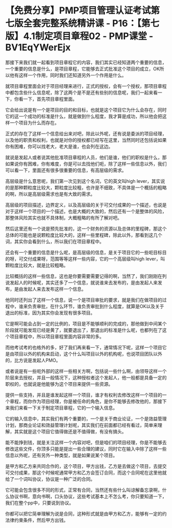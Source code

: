 # 【免费分享】PMP项目管理认证考试第七版全套完整系统精讲课 - P16：【第七版】4.1制定项目章程02 - PMP课堂 - BV1EqYWerEjx

那接下来我们就一起看到项目章程它的内容，我们其实已经知道两个重要的信息，一个重要的信息是什么，是项目章程，它能够去正式批准这个项目的成立，OK所以他有这样一个作用，同时我们还知道另外一个作用是什么。

就项目章程里面会对于项目经理来进行，正式的授权，会有一个授权，那项目章程中都包含些什么信息呢，除了这两个是不是还有些别的信息呢，我们一起来看一下，你看一下，首先项目章程里面。

它会给出说是有一个是项目的目的和目标，也就是这个项目它为什么会存在，同时它的这一个成功的标准是什么，就是做到什么程度，我才算是成功，所以他会把这样一个项目为什么而存在。

正式的存在了这样一个信息给出来对吧，除此以外呢，还有说是委派的项目经理，以及他的职责和权利，也就是对你的授权都已经写在这里，当然同时还包括说如果你有困难，你可以找老大，老大是谁，也会列在这边。

就说是发起人或者说其他批准项目章程的人员，他们是谁，他们的职权是什么，那如果说你有困难，你有难度，你是可以去找他们呃，除了这样一些信息以外，我们可以看一下，里面还有很多很重要的信息，有高层级的需求。

高层级是什么意思呢，我们第一次见到这个名词，它的英文叫high lever，其实说的是那种颗粒度比较大，颗粒度比较粗，也许是不细致，不具体是一个概括的粗略的啊，所以是高层级需求也是有大致的需求。

高层级的项目描述，边界定义，以及高层级的关于可交付成果的一个描述，也说是对于这样一个项目的一个描述，也是大概的大致的，然后还有一个是整体的风险，那整体风险其实也就不具体制，大概粗略的有所了解对吧。

然后这里还有一个说是预先批准的，这一个财务的资源以及总体的里程碑，那这个总体的可能也是说颗粒度比较大的，这样一些里程碑，除此以外，那看到这几个词，其实你会看到什么，所以我们在项目章程中。

还会有一个重要的信息是什么呢，是高层级的信息，是关于项目它的一些呃目标目的呀，可交付成果呀，范围等等这样一些内容，它的一个高层级叫high lever，叫颗粒度比较大，就是比较粗略。

比较概括的这样一些信息，这也是你要需要需要记得的啊，当然了，我们刚刚在列说发起人的时候呢，其实还多了一个信息，就说谁来去发布的，是由发起人来发布，是由发起人来去发布这样一个信息。

他同时还列出了这样一个信息，说一个是项目审批的要求，就是我们在做项目的过程中，谁来负责审批，在什么环节，谁负责审批到什么程度，就算是OK以及关于退出的标准，因为其实你会发现有很多项目。

它是啊可能会占到一定的比例的，项目是不能够顺利的完成的，那他做到中间某个阶段就可能发现已经是黄了，就要退出了，那退出的标准是什么呢，也都列在了这个项目章程中，所以项目章程里面内容非常的多。

而他考试考的也格外的多，好了我们再来看一下，通常情况下呢，这样一个项目它是由项目以外的机构来启动，这个什么叫项目以外的机构呢，也说项目团队以外的，比方说是发起人PMO。

或者说是有一些呃外部的这样一些相关方啊，包括说一些什么啊，由领导这样一个阶层来去授权，并且一般情况下，这种授权者这个发起人，他一般都是具备一定的职权的，也就说是他能够为这个项目来提供一些资源。

提供一些支持，并且是谁发起这样一个项目，谁才有权利去修改这样一个项目的一个章程，而你作为项目经理，你是被任命的角色，是你不能够去修改他的，那接下来我们来看一下关于制定项目章程，它的一个输入信息。

它的输入信息中，其实我们有两个重要的，一个是关于商业论证，一个是效益管理计划，那商业论证和效益管理计划呢，其实我们在前面都已经有看过，简单来理解，其实就是这个项目它值得做还是不值得做，有没有搞头。

能不能挣到钱，就是关注这样一个内容对吧，但是咱们的项目经理，你是不能够去修改这些文件，你顶多只能是提出一些合理的建议，同时它在输入中除了这样一些信息以外呢，还有另外一种类型，就是如果说某个项目。

是甲方和乙方来共同合作的，这个项目，甲方出钱，乙方是去做这个项目，去提交可交付成果，那这个时候呢通常甲方和乙方会签订合同，而这个合同呢在这里他就给了一个词叫协议，协议是一种广泛的合同。

它可能会包含很多不同的形式，正常有合同，当然还有些什么叫谅解备忘录啊，什么协议书啊，意向书啊，口头协议，这些考试基本上不怎么考，你只要知道一下，我们在整个pp中，只要说到协议。

你都可以把它简单理解为说是合同，这种形式就是由甲方和乙方，能够有一定的约法律约束条件，然后甲方出钱。